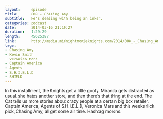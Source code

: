 ```yaml
---
layout:     episode
title:      008 - Chasing Amy
subtitle:   He's dealing with being an inker.
categories: podcast
date:       2014-03-16 21:10:27
duration:   1:29:29
length:     45625387
link:       http://media.midnightmovieknights.com/2014/008_-_Chasing_Amy.m4a
tags:
- Chasing Amy
- Kevin Smith
- Veronica Mars
- Captain America
- Agents
- S.H.I.E.L.D
- SHIELD
---
```

In this installment, the Knights get a little goofy. Miranda gets distracted as usual, she hates another store, and then there's that thing at the end. The Cat tells us more stories about crazy people at a certain big box retailer. Captain America, Agents of S.H.I.E.L.D, Veronica Mars and this weeks flick pick, Chasing Amy, all get some air time. Hashtag morons.